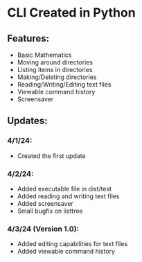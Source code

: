 # CLI Created in Python
## Features:
- Basic Mathematics
- Moving around directories
- Listing items in directories
- Making/Deleting directories
- Reading/Writing/Editing text files
- Viewable command history
- Screensaver
  
## Updates: 
### 4/1/24:
- Created the first update
### 4/2/24:
- Added executable file in dist/test
- Added reading and writing text files
- Added screensaver
- Small bugfix on listtree
### 4/3/24 (Version 1.0):
- Added editing capabilities for text files
- Added viewable command history

